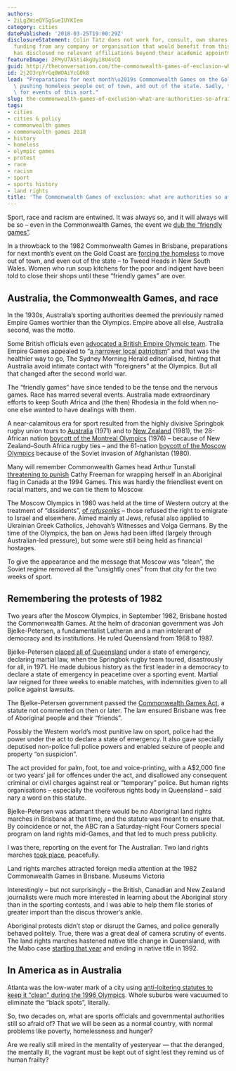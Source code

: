 ```yaml
---
authors:
- 2iLgZWieQYSgSueIUYKIem
category: cities
datePublished: '2018-03-25T19:00:29Z'
disclosureStatement: Colin Tatz does not work for, consult, own shares in or receive
  funding from any company or organisation that would benefit from this article, and
  has disclosed no relevant affiliations beyond their academic appointment.
featureImage: 2FMyU7ASti4kgUyi8U4sCQ
guid: http://theconversation.com/the-commonwealth-games-of-exclusion-what-are-authorities-so-afraid-of-93488
id: 2j2O3rpYrGq0WOAiYcG0k8
lead: "Preparations for next month\u2019s Commonwealth Games on the Gold Coast are\
  \ pushing homeless people out of town, and out of the state. Sadly, that's not unusual\
  \ for events of this sort."
slug: the-commonwealth-games-of-exclusion-what-are-authorities-so-afraid-of
tags:
- cities
- cities & policy
- commonwealth games
- commonwealth games 2018
- history
- homeless
- olympic games
- protest
- race
- racism
- sport
- sports history
- land rights
title: 'The Commonwealth Games of exclusion: what are authorities so afraid of?'
---
```

Sport, race and racism are entwined. It was always so, and it will always will be so – even in the Commonwealth Games, the event we [dub the “friendly games”](https://www.gc2018.com/history-games). 

In a throwback to the 1982 Commonwealth Games in Brisbane, preparations for next month’s event on the Gold Coast are [forcing the homeless](http://www.abc.net.au/news/2018-03-15/homelessness-increases-across-nsw/9547686) to move out of town, and even out of the state – to Tweed Heads in New South Wales. Women who run soup kitchens for the poor and indigent have been told to close their shops until these “friendly games” are over.

## Australia, the Commonwealth Games, and race

In the 1930s, Australia’s sporting authorities deemed the previously named Empire Games worthier than the Olympics. Empire above all else, Australia second, was the motto.

Some British officials even [advocated a British Empire Olympic team](https://books.google.com.au/books?id=IRE4DwAAQBAJ&pg=PT48&lpg=PT48&dq=%E2%80%9Ca+narrower+local+patriotism%E2%80%9D&source=bl&ots=FfzVdHezhX&sig=oFYdQ9wxJEnF1axBSzPK3ojp6vs&hl=en&sa=X&ved=0ahUKEwiEttfElPzZAhUBTrwKHXiSCzAQ6AEIJzAA#v=snippet&q=british%20empire%20team&f=false). The Empire Games appealed to “[a narrower local patriotism](https://books.google.com.au/books?id=IRE4DwAAQBAJ&pg=PT48&lpg=PT48&dq=%E2%80%9Ca+narrower+local+patriotism%E2%80%9D&source=bl&ots=FfzVdHezhX&sig=oFYdQ9wxJEnF1axBSzPK3ojp6vs&hl=en&sa=X&ved=0ahUKEwiEttfElPzZAhUBTrwKHXiSCzAQ6AEIJzAA#v=onepage&q=%E2%80%9Ca%20narrower%20local%20patriotism%E2%80%9D&f=false)” and that was the healthier way to go, The Sydney Morning Herald editorialised, hinting that Australia avoid intimate contact with “foreigners” at the Olympics. But all that changed after the second world war. 

The “friendly games” have since tended to be the tense and the nervous games. Race has marred several events. Australia made extraordinary efforts to keep South Africa and (the then) Rhodesia in the fold when no-one else wanted to have dealings with them. 

A near-calamitous era for sport resulted from the highly divisive Springbok rugby union tours to [Australia](https://www.theguardian.com/sport/2016/oct/09/the-1971-springboks-coming-between-these-blokes-and-their-sport-was-the-most-dangerous-thing-ive-done) (1971) and to [New Zealand](https://nzhistory.govt.nz/culture/1981-springbok-tour) (1981), the 28-African nation [boycott of the Montreal Olympics](http://montrealgazette.com/sports/montreal-olympics-african-boycott-of-1976-games-changed-the-world) (1976) – because of New Zealand–South Africa rugby ties – and the 61-nation [boycott of the Moscow Olympics](https://2001-2009.state.gov/r/pa/ho/time/qfp/104481.htm) because of the Soviet invasion of Afghanistan (1980). 

Many will remember Commonwealth Games head Arthur Tunstall [threatening to punish](https://www.smh.com.au/sport/arthur-tunstalls-reign-of-error-as-commonwealth-games-chief-20170405-gvdz23.html) Cathy Freeman for wrapping herself in an Aboriginal flag in Canada at the 1994 Games. This was hardly the friendliest event on racial matters, and we can tie them to Moscow.

The Moscow Olympics in 1980 was held at the time of Western outcry at the treatment of “dissidents”, [of _refuseniks_](http://www.jpost.com/Opinion/Columnists/Borderline-Views-Remembering-the-Soviet-refuseniks-310720) – those refused the right to emigrate to Israel and elsewhere. Aimed mainly at Jews, refusal also applied to Ukrainian Greek Catholics, Jehovah’s Witnesses and Volga Germans. By the time of the Olympics, the ban on Jews had been lifted (largely through Australian-led pressure), but some were still being held as financial hostages. 

To give the appearance and the message that Moscow was “clean”, the Soviet regime removed all the “unsightly ones” from that city for the two weeks of sport.

## Remembering the protests of 1982

Two years after the Moscow Olympics, in September 1982, Brisbane hosted the Commonwealth Games. At the helm of draconian government was Joh Bjelke-Petersen, a fundamentalist Lutheran and a man intolerant of democracy and its institutions. He ruled Queensland from 1968 to 1987. 

Bjelke-Petersen [placed all of Queensland](https://books.google.com.au/books?id=G60Cgsnzc7AC&pg=PA225&lpg=PA225&dq=martial+law+1971+queensland&source=bl&ots=ENa3mVD1qk&sig=79MDjlHvxEf_3tvwJs60eYGe__0&hl=en&sa=X&ved=0ahUKEwixjr76q_zZAhXDUrwKHdJ3D7UQ6AEIczAJ#v=onepage&q=martial%20law%201971%20queensland&f=false) under a state of emergency, declaring martial law, when the Springbok rugby team toured, disastrously for all, in 1971. He made dubious history as the first leader in a democracy to declare a state of emergency in peacetime over a sporting event. Martial law reigned for three weeks to enable matches, with indemnities given to all police against lawsuits.

The Bjelke-Petersen government passed the [Commonwealth Games Act](https://trove.nla.gov.au/work/15140198?q&versionId=17809259), a statute not commented on then or later. The law ensured Brisbane was free of Aboriginal people and their “friends”. 

Possibly the Western world’s most punitive law on sport, police had the power under the act to declare a state of emergency. It also gave specially deputised non-police full police powers and enabled seizure of people and property “on suspicion”.

The act provided for palm, foot, toe and voice-printing, with a A$2,000 fine or two years’ jail for offences under the act, and disallowed any consequent criminal or civil charges against real or “temporary” police. But human rights organisations – especially the vociferous rights body in Queensland – said nary a word on this statute.

Bjelke-Petersen was adamant there would be no Aboriginal land rights marches in Brisbane at that time, and the statute was meant to ensure that. By coincidence or not, the ABC ran a Saturday-night Four Corners special program on land rights mid-Games, and that led to much press publicity. 

I was there, reporting on the event for The Australian. Two land rights marches [took place](https://collections.museumvictoria.com.au/articles/2766), peacefully.

Land rights marches attracted foreign media attention at the 1982 Commonwealth Games in Brisbane. Museums Victoria

Interestingly – but not surprisingly – the British, Canadian and New Zealand journalists were much more interested in learning about the Aboriginal story than in the sporting contests, and I was able to help them file stories of greater import than the discus thrower’s ankle.

Aboriginal protests didn’t stop or disrupt the Games, and police generally behaved politely. True, there was a great deal of camera scrutiny of events. The land rights marches hastened native title change in Queensland, with the Mabo case [starting that year](https://aiatsis.gov.au/explore/articles/mabo-case) and ending in native title in 1992.

## In America as in Australia

Atlanta was the low-water mark of a city using [anti-loitering statutes to keep it “clean” during the 1996 Olympics](http://www.nytimes.com/1996/07/01/us/as-olympics-approach-homeless-are-not-feeling-at-home-in-atlanta.html). Whole suburbs were vacuumed to eliminate the “black spots”, literally.

So, two decades on, what are sports officials and governmental authorities still so afraid of? That we will be seen as a normal country, with normal problems like poverty, homelessness and hunger? 

Are we really still mired in the mentality of yesteryear — that the deranged, the mentally ill, the vagrant must be kept out of sight lest they remind us of human frailty?